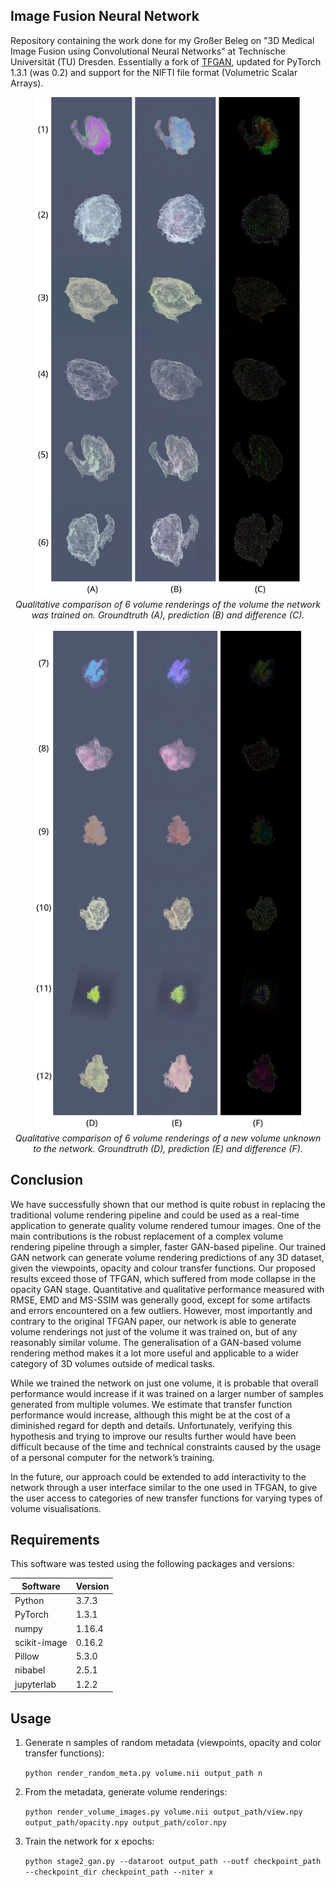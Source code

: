 ## Image Fusion Neural Network

Repository containing the work done for my Großer Beleg on "3D Medical Image Fusion using Convolutional Neural Networks" at Technische Universität (TU) Dresden. Essentially a fork of [TFGAN](https://github.com/matthewberger/tfgan), updated for PyTorch 1.3.1 (was 0.2) and support for the NIFTI file format (Volumetric Scalar Arrays).

<p align="center">
   <img src="https://raw.githubusercontent.com/starkgate/ImageFusionNeuralNetwork/master/results1.png" height="800"><br>
   <i>Qualitative comparison of 6 volume renderings of the volume the network was trained on. Groundtruth (A), prediction (B) and difference (C).</i><br><br>
   <img src="https://raw.githubusercontent.com/starkgate/ImageFusionNeuralNetwork/master/results2.png" height="800"><br>
   <i>Qualitative comparison of 6 volume renderings of a new volume unknown to the network. Groundtruth (D), prediction (E) and difference (F).</i><br>
</p>

## Conclusion

We have successfully shown that our method is quite robust in replacing the traditional volume rendering pipeline and could be used as a real-time application to generate quality volume rendered tumour images. One of the main contributions is the robust replacement of a complex volume rendering pipeline through a simpler, faster GAN-based pipeline. Our trained GAN network can generate volume rendering predictions of any 3D dataset, given the viewpoints, opacity and colour transfer functions. Our proposed results exceed those of TFGAN, which suffered from mode collapse in the opacity GAN stage. Quantitative and qualitative performance measured with RMSE, EMD and MS-SSIM was generally good, except for some artifacts and errors encountered on a few outliers. However, most importantly and contrary to the
original TFGAN paper, our network is able to generate volume renderings not just of the volume it was
trained on, but of any reasonably similar volume. The generalisation of a GAN-based volume rendering method makes it a lot more useful and applicable to a  wider category of 3D volumes outside of medical tasks.

While we trained the network on just one volume, it is probable that overall performance would increase
if it was trained on a larger number of samples generated from multiple volumes. We estimate that
transfer function performance would increase, although this might be at the cost of a diminished regard
for depth and details. Unfortunately, verifying this hypothesis and trying to improve our results further
would have been difficult because of the time and technical constraints caused by the usage of a personal
computer for the network’s training.

In the future, our approach could be extended to add interactivity to the network through a user interface similar to the one used in TFGAN, to give the user access to categories of new transfer functions for varying types of volume visualisations.

## Requirements

This software was tested using the following packages and versions:

| Software     | Version |
| ------------ | ------- |
| Python       | 3.7.3   |
| PyTorch      | 1.3.1   |
| numpy        | 1.16.4  |
| scikit-image | 0.16.2  |
| Pillow       | 5.3.0   |
| nibabel      | 2.5.1   |
| jupyterlab   | 1.2.2   |

## Usage

1. Generate n samples of random metadata (viewpoints, opacity and color transfer functions):

   `python render_random_meta.py volume.nii output_path n`
   
2. From the metadata, generate volume renderings:

   `python render_volume_images.py volume.nii output_path/view.npy output_path/opacity.npy output_path/color.npy`
   
3. Train the network for x epochs:

   `python stage2_gan.py --dataroot output_path --outf checkpoint_path --checkpoint_dir checkpoint_path --niter x`
